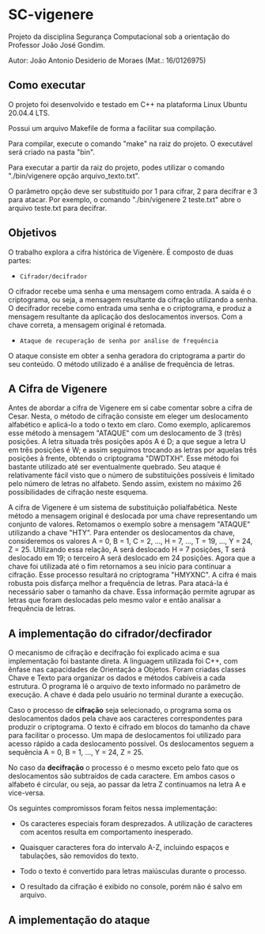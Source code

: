 # SC-vigenere

Projeto da disciplina Segurança Computacional sob a orientação do Professor João José Gondim.

Autor: João Antonio Desiderio de Moraes (Mat.: 16/0126975)

## Como executar

O projeto foi desenvolvido e testado em C++ na plataforma Linux Ubuntu 20.04.4 LTS. 

Possui um arquivo Makefile de forma a facilitar sua compilação.

Para compilar, execute o comando "make" na raiz do projeto. O executável será criado na pasta "bin".

Para executar a partir da raiz do projeto, podes utilizar o comando "./bin/vigenere opção arquivo_texto.txt".

O parâmetro opção deve ser substituído por 1 para cifrar, 2 para decifrar e 3 para atacar. Por exemplo, o comando "./bin/vigenere 2 teste.txt" abre o arquivo teste.txt para decifrar.

## Objetivos

O trabalho explora a cifra histórica de Vigenère. É composto de duas partes:

- `Cifrador/decifrador`

O cifrador recebe uma senha e uma mensagem como entrada. A saída é o criptograma, ou seja, a mensagem resultante da cifração utilizando a senha. O decifrador recebe como entrada uma senha e o criptograma, e produz a mensagem resultante da aplicação dos deslocamentos inversos. Com a chave correta, a mensagem original é retomada.

- `Ataque de recuperação de senha por análise de frequência`

O ataque consiste em obter a senha geradora do criptograma a partir do seu conteúdo. O método utilizado é a análise de frequência de letras.

## A Cifra de Vigenere

Antes de abordar a cifra de Vigenere em si cabe comentar sobre a cifra de Cesar. Nesta, o método de cifração consiste em eleger um deslocamento alfabético e aplicá-lo a todo o texto em claro. Como exemplo, aplicaremos esse método à mensagem "ATAQUE" com um deslocamento de 3 (três) posições. A letra situada três posições após A é D; a que segue a letra U em três posições é W; e assim seguimos trocando as letras por aquelas três posições à frente, obtendo o criptograma "DWDTXH". Esse método foi bastante utilizado até ser eventualmente quebrado. Seu ataque é relativamente fácil visto que o número de substituições possíveis é limitado pelo número de letras no alfabeto. Sendo assim, existem no máximo 26 possibilidades de cifração neste esquema.

A cifra de Vigenere é um sistema de substituição polialfabética. Neste método a mensagem original é deslocada por uma chave representando um conjunto de valores. Retomamos o exemplo sobre a mensagem "ATAQUE" utilizando a chave "HTY". Para entender os deslocamentos da chave, consideremos os valores A = 0, B = 1, C = 2, ..., H = 7, ..., T = 19, ..., Y = 24, Z = 25. Utilizando essa relação, A será deslocado H = 7 posições, T será deslocado em 19; o terceiro A será deslocado em 24 posições. Agora que a chave foi utilizada até o fim retornamos a seu início para continuar a cifração. Esse processo resultará no criptograma "HMYXNC". A cifra é mais robusta pois disfarça melhor a frequência de letras. Para atacá-la é necessário saber o tamanho da chave. Essa informação permite agrupar as letras que foram deslocadas pelo mesmo valor e então analisar a frequência de letras.

## A implementação do cifrador/decfirador

O mecanismo de cifração e decifração foi explicado acima e sua implementação foi bastante direta. A linguagem utilizada foi C++, com ênfase nas capacidades de Orientação a Objetos. Foram criadas classes Chave e Texto para organizar os dados e métodos cabíveis a cada estrutura. O programa lê o arquivo de texto informado no parâmetro de execução. A chave é dada pelo usuário no terminal durante a execução. 

Caso o processo de **cifração** seja selecionado, o programa soma os deslocamentos dados pela chave aos caracteres correspondentes para produzir o criptograma. O texto é cifrado em blocos do tamanho da chave para facilitar o processo. Um mapa de deslocamentos foi utilizado para acesso rápido a cada deslocamento possível. Os deslocamentos seguem a sequência A = 0, B = 1, ..., Y = 24, Z = 25. 

No caso da **decifração** o processo é o mesmo exceto pelo fato que os deslocamentos são subtraídos de cada caractere. Em ambos casos o alfabeto é circular, ou seja, ao passar da letra Z continuamos na letra A e vice-versa.

Os seguintes compromissos foram feitos nessa implementação:

- Os caracteres especiais foram desprezados. A utilização de caracteres com acentos resulta em comportamento inesperado.

- Quaisquer caracteres fora do intervalo A-Z, incluindo espaços e tabulações, são removidos do texto.

- Todo o texto é convertido para letras maiúsculas durante o processo.

- O resultado da cifração é exibido no console, porém não é salvo em arquivo.

## A implementação do ataque